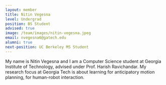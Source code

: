 ```yaml
---
layout: member
title: Nitin Vegesna
level: Undergrad
position: BS Student
advised: true
image: /team/images/nitin-vegesna.jpeg
email: nvegesna6@gatech.edu
alumni: true
next-position: UC Berkeley MS Student
---
```


My name is Nitin Vegesna and I am a Computer Science student at Georgia Institute of Technology, advised under Prof. Harish Ravichandar. My research focus at Georgia Tech is about learning for anticipatory motion planning, for human-robot interaction.
